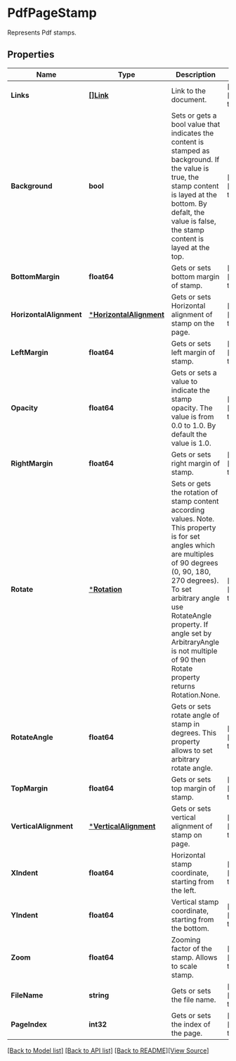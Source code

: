 # PdfPageStamp
Represents Pdf stamps.

## Properties
Name | Type | Description | Notes
------------ | ------------- | ------------- | -------------
**Links** | [**[]Link**](Link.md) | Link to the document. | [optional] [default to null]
**Background** | **bool** | Sets or gets a bool value that indicates the content is stamped as background. If the value is true, the stamp content is layed at the bottom. By defalt, the value is false, the stamp content is layed at the top. | [optional] [default to null]
**BottomMargin** | **float64** | Gets or sets bottom margin of stamp. | [optional] [default to null]
**HorizontalAlignment** | [***HorizontalAlignment**](HorizontalAlignment.md) | Gets or sets Horizontal alignment of stamp on the page.  | [optional] [default to null]
**LeftMargin** | **float64** | Gets or sets left margin of stamp. | [optional] [default to null]
**Opacity** | **float64** | Gets or sets a value to indicate the stamp opacity. The value is from 0.0 to 1.0. By default the value is 1.0. | [optional] [default to null]
**RightMargin** | **float64** | Gets or sets right margin of stamp. | [optional] [default to null]
**Rotate** | [***Rotation**](Rotation.md) | Sets or gets the rotation of stamp content according  values. Note. This property is for set angles which are multiples of 90 degrees (0, 90, 180, 270 degrees). To set arbitrary angle use RotateAngle property.  If angle set by ArbitraryAngle is not multiple of 90 then Rotate property returns Rotation.None. | [optional] [default to null]
**RotateAngle** | **float64** | Gets or sets rotate angle of stamp in degrees. This property allows to set arbitrary rotate angle.  | [optional] [default to null]
**TopMargin** | **float64** | Gets or sets top margin of stamp. | [optional] [default to null]
**VerticalAlignment** | [***VerticalAlignment**](VerticalAlignment.md) | Gets or sets vertical alignment of stamp on page. | [optional] [default to null]
**XIndent** | **float64** | Horizontal stamp coordinate, starting from the left. | [optional] [default to null]
**YIndent** | **float64** | Vertical stamp coordinate, starting from the bottom. | [optional] [default to null]
**Zoom** | **float64** | Zooming factor of the stamp. Allows to scale stamp. | [optional] [default to null]
**FileName** | **string** | Gets or sets the file name. | [optional] [default to null]
**PageIndex** | **int32** | Gets or sets the index of the page. | [optional] [default to null]

[[Back to Model list]](../README.md#documentation-for-models) [[Back to API list]](../README.md#documentation-for-api-endpoints) [[Back to README]](../README.md)[[View Source]](../pdf_page_stamp.go)



